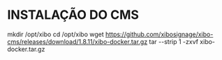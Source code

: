 # INSTALAÇÃO DO CMS

mkdir /opt/xibo
cd /opt/xibo
wget https://github.com/xibosignage/xibo-cms/releases/download/1.8.11/xibo-docker.tar.gz
tar --strip 1 -zxvf xibo-docker.tar.gz
